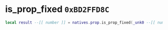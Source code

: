 # is_prop_fixed `0xBD2FFD8C`

```lua
local result --[[ number ]] = natives.prop.is_prop_fixed(_unk0 --[[ number ]])
```